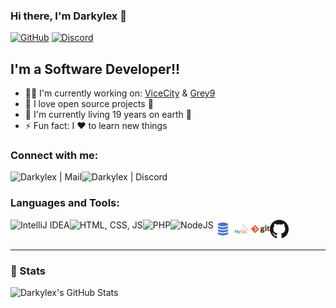 ### Hi there, I'm Darkylex 👋

[![GitHub](https://img.shields.io/badge/GitHub-Darkylex-lightgray?logo=github&style=for-the-badge)](https://github.com/Darkylex)
[![Discord](https://img.shields.io/badge/Discord-!๖ۣۣۜÐąrкγŀзх%234727-7289DA?logo=discord&style=for-the-badge)](https://discordapp.com/users/547741076006633482)

## I'm a Software Developer!!

- 👨‍💻 I'm currently working on: [ViceCity](https://vicecity-rp.com) & [Grey9](https://discord.gg/6TM6ajt)
- 📖 I love open source projects 💙
- 👴 I'm currently living 19 years on earth 🤣
- ⚡ Fun fact: I ❤️ to learn new things

<!--### Currently working on 👨‍💻
[![repo_name](https://github-readme-stats.vercel.app/api/pin/?username=Darkylex&repo=repo_name&q=2020)](https://github.com/Darkylex/repo_name)-->

### Connect with me:

[<img align="left" alt="Darkylex | Mail" height="30px" src="https://raw.githubusercontent.com/FortAwesome/Font-Awesome/master/svgs/regular/envelope.svg" />][mail]
[<img align="left" alt="Darkylex | Discord" height="30px" src="https://raw.githubusercontent.com/FortAwesome/Font-Awesome/master/svgs/brands/discord.svg" />][discord]

<br />

### Languages and Tools:

[<img align="left" alt="IntelliJ IDEA" height="30px" src="https://resources.jetbrains.com/storage/products/intellij-idea/img/meta/intellij-idea_logo_300x300.png" />][repos]
[<img align="left" alt="HTML, CSS, JS" height="30px" src="https://clipart.info/images/ccovers/1499794874html5-js-css3-logo-png.png" />][repos]
[<img align="left" alt="PHP" height="30px" src="https://upload.wikimedia.org/wikipedia/commons/thumb/2/27/PHP-logo.svg/1280px-PHP-logo.svg.png" />][repos]
[<img align="left" alt="NodeJS" height="30px" src="https://upload.wikimedia.org/wikipedia/commons/thumb/d/d9/Node.js_logo.svg/1280px-Node.js_logo.svg.png" />][repos]
[<img align="left" alt="SQL" height="30px" src="https://raw.githubusercontent.com/github/explore/80688e429a7d4ef2fca1e82350fe8e3517d3494d/topics/sql/sql.png" />][repos]
[<img align="left" alt="MySQL" height="30px" src="https://raw.githubusercontent.com/github/explore/80688e429a7d4ef2fca1e82350fe8e3517d3494d/topics/mysql/mysql.png" />][repos]
[<img align="left" alt="Git" height="30px" src="https://raw.githubusercontent.com/github/explore/80688e429a7d4ef2fca1e82350fe8e3517d3494d/topics/git/git.png" />][repos]
[<img align="left" alt="GitHub" height="30px" src="https://raw.githubusercontent.com/github/explore/78df643247d429f6cc873026c0622819ad797942/topics/github/github.png" />][repos]

<br />
<br />

---

### 📕 Stats

<img align="left" alt="Darkylex's GitHub Stats" src="https://github-readme-stats.vercel.app/api?username=Darkylex&show_icons=true&theme=buefy&locale=en&title_color=a600ff&icon_color=ff0088&text_color=32004d" />

[mail]: mailto:contact@darkylex.com
[discord]: https://discordapp.com/users/547741076006633482
[repos]: https://github.com/Darkylex?tab=repositories
